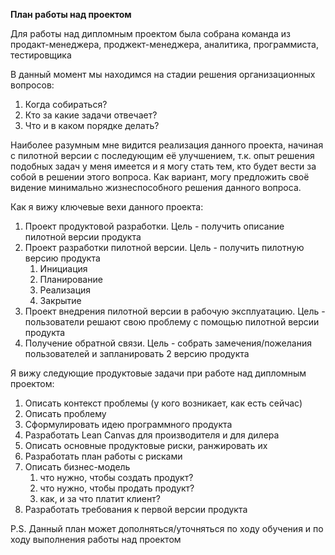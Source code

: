**План работы над проектом**

Для работы над дипломным проектом была собрана команда из продакт-менеджера, проджект-менеджера, аналитика, программиста, тестировщика

В данный момент мы находимся на стадии решения организационных вопросов: 
1. Когда собираться?
2. Кто за какие задачи отвечает?
3. Что и в каком порядке делать?

Наиболее разумным мне видится реализация данного проекта, начиная с пилотной версии с последующим её улучшением, т.к. опыт решения подобных задач у меня имеется и я могу стать тем, кто будет вести за собой в решении этого вопроса. Как вариант, могу предложить своё видение минимально жизнеспособного решения данного вопроса.

Как я вижу ключевые вехи данного проекта: 
1. Проект продуктовой разработки. Цель - получить описание пилотной версии продукта
2. Проект разработки пилотной версии. Цель - получить пилотную версию продукта
	1. Инициация
	2. Планирование
	3. Реализация
	4. Закрытие
3. Проект внедрения пилотной версии в рабочую эксплуатацию. Цель - пользователи решают свою проблему с помощью пилотной версии продукта
4. Получение обратной связи. Цель - собрать замечения/пожелания пользователей и запланировать 2 версию  продукта

Я вижу следующие продуктовые задачи при работе над дипломным проектом:
1. Описать контекст проблемы (у кого возникает, как есть сейчас)
2. Описать проблему
3. Сформулировать идею программного продукта
4. Разработать Lean Canvas для производителя и для дилера
5. Описать основные продуктовые риски, ранжировать их
6. Разработать план работы с рисками
7. Описать бизнес-модель
	1. что нужно, чтобы создать продукт? 
	2. что нужно, чтобы продать продукт?
	3. как, и за что платит клиент?
8. Разработать требования к первой версии продукта

P.S. Данный план может дополняться/уточняться по ходу обучения и по ходу выполнения работы над проектом
